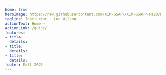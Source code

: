 ```yaml
---
home: true
heroImage: https://raw.githubusercontent.com/XIM-GSAPP/XIM-GSAPP-Fa20/main/src/images/XIM_Logo.png
tagline: Instructor - Luc Wilson
actionText: Home →
actionLink: /guide/
features:
- title: 
  details: 
- title: 
  details: 
- title: 
  details: 
footer: Fall 2020
---
```

